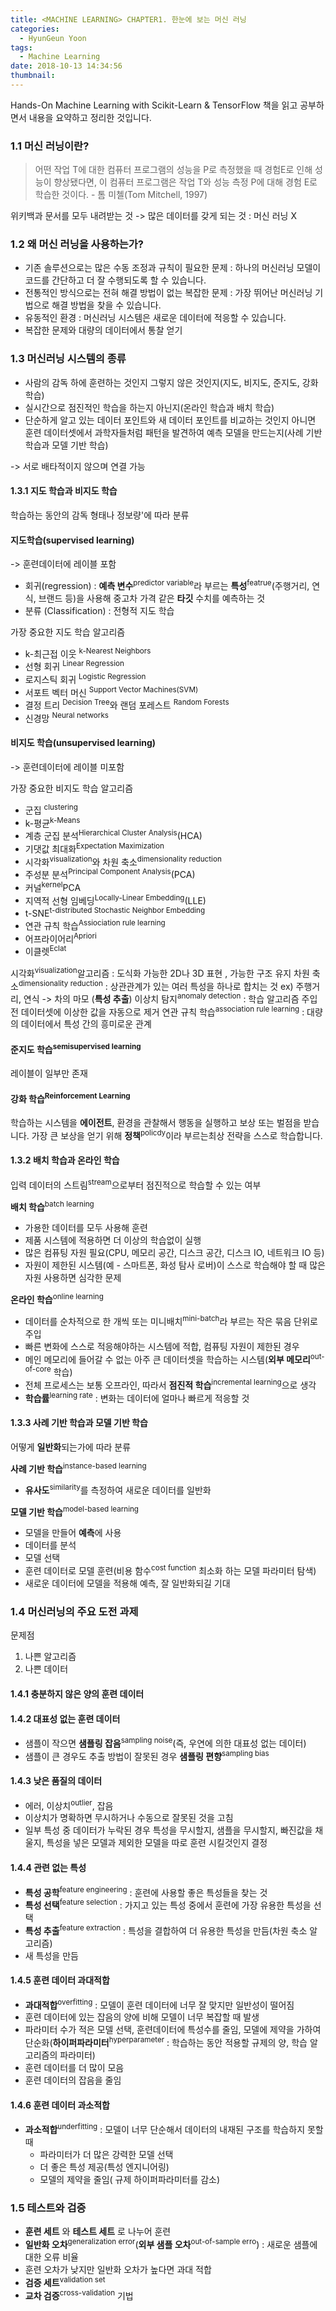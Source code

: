 ```yaml
---
title: <MACHINE LEARNING> CHAPTER1. 한눈에 보는 머신 러닝
categories:
  - HyunGeun Yoon
tags:
  - Machine Learning
date: 2018-10-13 14:34:56
thumbnail:
---
```


Hands-On Machine Learning with Scikit-Learn & TensorFlow 책을 읽고 공부하면서 내용을 요약하고 정리한 것입니다.
<!-- more -->
### 1.1 머신 러닝이란?

> 어떤 작업 T에 대한 컴퓨터 프로그램의 성능을 P로 측정했을 때 경험E로 인해 성능이 향상됐다면, 이 컴퓨터 프로그램은 작업 T와 성능 측정 P에 대해 경험 E로 학습한 것이다.
                                         - 톰 미첼(Tom Mitchell, 1997)

위키백과 문서를 모두 내려받는 것 -> 많은 데이터를 갖게 되는 것 : 머신 러닝 X

### 1.2 왜 머신 러닝을 사용하는가?

- 기존 솔루션으로는 많은 수동 조정과 규칙이 필요한 문제 : 하나의 머신러닝 모델이 코드를 간단하고 더 잘 수행되도록 할 수 있습니다.
- 전통적인 방식으로는 전혀 해결 방법이 없는 복잡한 문제 : 가장 뛰어난 머신러닝 기법으로 해결 방법을 찾을 수 있습니다.
-  유동적인 환경 : 머신러닝 시스템은 새로운 데이터에 적응할 수 있습니다.
-  복잡한 문제와 대량의 데이터에서 통찰 얻기

### 1.3 머신러닝 시스템의 종류

- 사람의 감독 하에 훈련하는 것인지 그렇지 않은 것인지(지도, 비지도, 준지도, 강화 학습)
-  실시간으로 점진적인 학습을 하는지 아닌지(온라인 학습과 배치 학습)
-  단순하게 알고 있는 데이터 포인트와 새 데이터 포인트를 비교하는 것인지 아니면 훈련 데이터셋에서 과학자들처럼 패턴을 발견하여 예측 모델을 만드는지(사례 기반 학습과 모델 기반 학습)

-> 서로 배타적이지 않으며 연결 가능

#### 1.3.1  지도 학습과 비지도 학습
학습하는 동안의 감독 형태나 정보량'에 따라 분류

#### 지도학습(supervised learning)

-> 훈련데이터에 레이블 포함

- 회귀(regression) : **예측 변수**<sup>predictor variable</sup>라 부르는 **특성**<sup>featrue</sup>(주행거리, 연식, 브랜드 등)을 사용해 중고차 가격 같은 **타깃** 수치를 예측하는 것
- 분류 (Classification) : 전형적 지도 학습

가장 중요한 지도 학습 알고리즘

- k-최근접 이웃 <sup> k-Nearest Neighbors</sup>
- 선형 회귀 <sup>Linear Regression</sup>
- 로지스틱 회귀 <sup>Logistic Regression</sup>
- 서포트 벡터 머신 <sup>Support Vector Machines(SVM)</sup>
- 결정 트리 <sup>Decision Tree</sup>와 랜덤 포레스트 <sup>Random Forests</sup>
- 신경망 <sup>Neural networks</sup>

#### 비지도 학습(unsupervised learning)

-> 훈련데이터에 레이블 미포함

가장 중요한 비지도 학습 알고리즘

- 군집 <sup>clustering</sup>
 - k-평균<sup>k-Means</sup>
 - 계층 군집 분석<sup>Hierarchical Cluster Analysis</sup>(HCA)
 - 기댓값 최대화<sup>Expectation Maximization</sup>
- 시각화<sup>visualization</sup>와 차원 축소<sup>dimensionality reduction</sup>
 - 주성분 분석<sup>Principal Component Analysis</sup>(PCA)
 - 커널<sup>kernel</sup>PCA
 - 지역적 선형 임베딩<sup>Locally-Linear Embedding</sup>(LLE)
 - t-SNE<sup>t-distributed Stochastic Neighbor Embedding</sup>
- 연관 규칙 학습<sup>Assiociation rule learning</sup>
 - 어프라이어리<sup>Apriori</sup>
 -  이클렛<sup>Eclat</sup>

시각화<sup>visualization</sup>알고리즘 : 도식화 가능한 2D나 3D 표현 , 가능한 구조 유지
차원 축소<sup>dimensionality reduction</sup> : 상관관계가 있는 여러 특성을 하나로 합치는 것  ex) 주행거리, 연식 -> 차의 마모 (**특성 추출**)
이상치 탐지<sup>anomaly detection</sup> : 학습 알고리즘 주입 전 데이터셋에 이상한 값을 자동으로 제거
연관 규칙 학습<sup>association rule learning</sup> : 대량의 데이터에서 특성 간의 흥미로운 관계

#### 준지도 학습<sup>semisupervised learning</sup>

레이블이 일부만 존재

#### 강화 학습<sup>Reinforcement Learning</sup>

학습하는 시스템을 **에이전트**, 환경을 관찰해서 행동을 실행하고 보상 또는 벌점을 받습니다. 가장 큰 보상을 얻기 위해 **정책**<sup>policdy</sup>이라 부르는최상 전략을 스스로 학습합니다.

#### 1.3.2 배치 학습과 온라인 학습

입력 데이터의 스트림<sup>stream</sup>으로부터 점진적으로 학습할 수 있는 여부

**배치 학습**<sup>batch learning</sup>

- 가용한 데이터를 모두 사용해 훈련
- 제품 시스템에 적용하면 더 이상의 학습없이 실행
- 많은 컴퓨팅 자원 필요(CPU, 메모리 공간, 디스크 공간, 디스크 IO, 네트워크 IO 등)
- 자원이 제한된 시스템(예 - 스마트폰, 화성 탐사 로버)이 스스로 학습해야 할 때 많은 자원 사용하면 심각한 문제

**온라인 학습**<sup>online learning</sup>

- 데이터를 순차적으로 한 개씩 또는 미니배치<sup>mini-batch</sup>라 부르는 작은 묶음 단위로 주입
- 빠른 변화에 스스로 적응해야하는 시스템에 적합, 컴퓨팅 자원이 제한된 경우
- 메인 메모리에 들어갈 수 없는 아주 큰 데이터셋을 학습하는 시스템(**외부 메모리**<sup>out-of-core</sup> 학습)
- 전체 프로세스는 보통 오프라인, 따라서 **점진적 학습**<sup>incremental learning</sup>으로 생각
- **학습률**<sup>learning rate</sup> : 변화는 데이터에 얼마나 빠르게 적응할 것

#### 1.3.3 사례 기반 학습과 모델 기반 학습

어떻게 **일반화**되는가에 따라 분류

**사례 기반 학습**<sup>instance-based learning</sup>

- **유사도**<sup>similarity</sup>를 측정하여 새로운 데이터를 일반화

**모델 기반 학습**<sup>model-based learning</sup>

- 모델을 만들어 **예측**에 사용
 - 데이터를 분석
 - 모델 선택
 - 훈련 데이터로 모델 훈련(비용 함수<sup>cost function</sup> 최소화 하는 모델 파라미터 탐색)
 - 새로운 데이터에 모델을 적용해 예측, 잘 일반화되길 기대

### 1.4 머신러닝의 주요 도전 과제

문제점
1. 나쁜 알고리즘
2. 나쁜 데이터

#### 1.4.1 충분하지 않은 양의 훈련 데이터
#### 1.4.2 대표성 없는 훈련 데이터
- 샘플이 작으면 **샘플링 잡음**<sup>sampling noise</sup>(즉, 우연에 의한 대표성 없는 데이터)
- 샘플이 큰 경우도 추출 방법이 잘못된 경우 **샘플링 편향**<sup>sampling bias</sup>

#### 1.4.3 낮은 품질의 데이터

- 에러, 이상치<sup>outlier</sup>, 잡음
- 이상치가 명확하면 무시하거나 수동으로 잘못된 것을 고침
- 일부 특성 중 데이터가 누락된 경우 특성을 무시할지, 샘플을 무시할지, 빠진값을 채울지, 특성을 넣은 모델과 제외한 모델을 따로 훈련 시킬것인지 결정

#### 1.4.4 관련 없는 특성

- **특성 공학**<sup>feature engineering</sup> : 훈련에 사용할 좋은 특성들을 찾는 것
 - **특성 선택**<sup>feature selection</sup> : 가지고 있는 특성 중에서 훈련에 가장 유용한 특성을 선택
 - **특성 추출**<sup>feature extraction</sup> : 특성을 결합하여 더 유용한 특성을 만듬(차원 축소 알고리즘)
 -  새 특성을 만듬

#### 1.4.5 훈련 데이터 과대적합

- **과대적합**<sup>overfitting</sup> : 모델이 훈련 데이터에 너무 잘 맞지만 일반성이 떨어짐
 - 훈련 데이터에 있는 잡음의 양에 비해 모델이 너무 복잡할 때 발생
 - 파라미터 수가 적은 모델 선택, 훈련데이터에 특성수를 줄임, 모델에 제약을 가하여 단순화(**하이퍼파라미터**<sup>hyperparameter</sup> : 학습하는 동안 적용할 규제의 양, 학습 알고리즘의 파라미터)
 - 훈련 데이터를 더 많이 모음
 - 훈련 데이터의 잡음을 줄임

#### 1.4.6 훈련 데이터 과소적합

- **과소적합**<sup>underfitting</sup> : 모델이 너무 단순해서 데이터의 내재된 구조를 학습하지 못할 때
  - 파라미터가 더 많은 강력한 모델 선택
  - 더 좋은 특성 제공(특성 엔지니어링)
  -  모델의 제약을 줄임( 규제 하이퍼파라미터를 감소)

### 1.5 테스트와 검증

- **훈련 세트** 와 **테스트 세트** 로 나누어 훈련
 - **일반화 오차**<sup>generalization error</sup>(**외부 샘플 오차**<sup>out-of-sample erro</sup>) : 새로운 샘플에 대한 오류 비율
 - 훈련 오차가 낮지만 일반화 오차가 높다면 과대 적합
- **검증 세트**<sup>validation set</sup>
 - **교차 검증**<sup>cross-validation</sup> 기법
